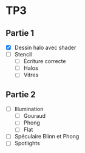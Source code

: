 # TP3

## Partie 1
- [x] Dessin halo avec shader
- [ ] Stencil
  - [ ] Écriture correcte
  - [ ] Halos
  - [ ] Vitres

## Partie 2
- [ ] Illumination
  - [ ] Gouraud
  - [ ] Phong
  - [ ] Flat
- [ ] Spéculaire Blinn et Phong
- [ ] Spotlights
